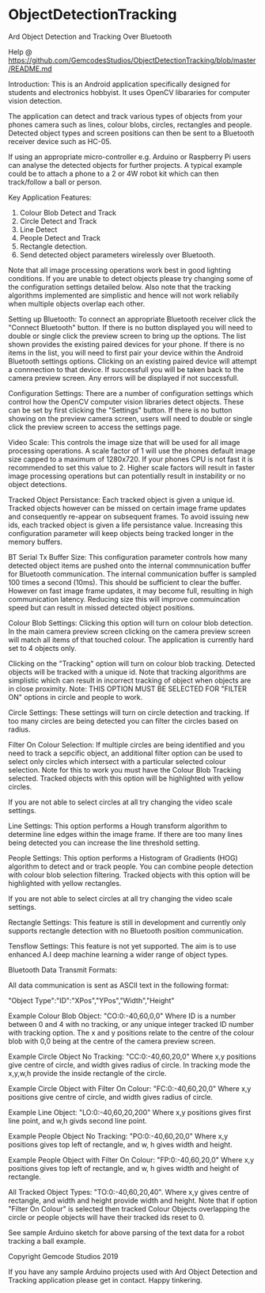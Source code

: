 # ObjectDetectionTracking
Ard Object Detection and Tracking Over Bluetooth

Help @ https://github.com/GemcodesStudios/ObjectDetectionTracking/blob/master/README.md

Introduction:
This is an Android application specifically designed for students and electronics hobbyist. It uses OpenCV libararies for computer vision detection.

The application can detect and track various types of objects from your phones camera such as lines, colour blobs, circles, rectangles and people. Detected object types and screen positions can then be sent to a Bluetooth receiver device such as HC-05. 

If using an appropriate micro-controller e.g. Arduino or Raspberry Pi users can analyse the detected objects for further projects. A typical example could be to attach a phone to a 2 or 4W robot kit which can then track/follow a ball or person.

Key Application Features:
1. Colour Blob Detect and Track
2. Circle Detect and Track
3. Line Detect
4. People Detect and Track
5. Rectangle detection.
6. Send detected object parameters wirelessly over Bluetooth.

Note that all image processing operations work best in good lighting conditions. If you are unable to detect objects please try changing some of the configuration settings detailed below. Also note that the tracking algorithms implemented are simplistic and hence will not work reliabily when multiple objects overlap each other.   

Setting up Bluetooth:
To connect an appropriate Bluetooth receiver click the "Connect Bluetooth" button. If there is no button displayed you will need to double or single click the preview screen to bring up the options. The list shown provides the existing paired devices for your phone. If there is no items in the list, you will need to first pair your device within the Android Bluetooth settings options. Clicking on an existing paired device will attempt a connnection to that device. If successfull you will be taken back to the camera preview screen. Any errors will be displayed if not successfull.

Configuration Settings:
There are a number of configuration settings which control how the OpenCV computer vision libraries detect objects. These can be set by first clicking the "Settings" button. If there is no button showing on the preview camera screen, users will need to double or single click the preview screen to access the settings page.

Video Scale:
This controls the image size that will be used for all image processing operations. A scale factor of 1 will use the phones default image size capped to a maximum of 1280x720. If your phones CPU is not fast it is recommended to set this value to 2. Higher scale factors will result in faster image processing operations but can potentially result in instability or no object detections.

Tracked Object Persistance:
Each tracked object is given a unique id. Tracked objects however can be missed on certain image frame updates and consequently re-appear on subsequent frames. To avoid issuing new ids, each tracked object is given a life persistance value. Increasing this configuration parameter will keep objects being tracked longer in the memory buffers.

BT Serial Tx Buffer Size:
This configuration parameter controls how many detected object items are pushed onto the internal commnunication buffer for Bluetooth communication. The internal communication buffer is sampled 100 times a second (10ms). This should be sufficient to clear the buffer. However on fast image frame updates, it may become full, resulting in high communication latency. Reducing size this will improve commuincation speed but can result in missed detected object positions.

Colour Blob Settings:
Clicking this option will turn on colour blob detection. In the main camera preview screen clicking on the camera preview screen will match all items of that touched colour. The application is currently hard set to 4 objects only.

Clicking on the "Tracking" option will turn on colour blob tracking. Detected objects will be tracked with a unique id. Note that tracking algorithms are simplistic which can result in incorrect tracking of object when objects are in close proximity. 
Note: THIS OPTION MUST BE SELECTED FOR "FILTER ON" options in circle and people to work.

Circle Settings:
These settings will turn on circle detection and tracking. If too many circles are being detected you can filter the circles based on radius. 

Filter On Colour Selection: If multiple circles are being identified and you need to track a sepcific object, an additional filter option can be used to select only circles which intersect with a particular selected colour selection. Note for this to work you must have the Colour Blob Tracking selected. Tracked objects with this option will be highlighted with yellow circles.

If you are not able to select circles at all try changing the video scale settings. 

Line Settings:
This option performs a Hough transform algorithm to determine line edges within the image frame. If there are too many lines being detected you can increase the line threshold setting.

People Settings:
This option performs a Histogram of Gradients (HOG) algorithm to detect and or track people. You can combine people detection with colour blob selection filtering. Tracked objects with this option will be highlighted with yellow rectangles. 

If you are not able to select circles at all try changing the video scale settings. 

Rectangle Settings:
This feature is still in development and currently only supports rectangle detection with no Bluetooth position communication.

Tensflow Settings:
This feature is not yet supported. The aim is to use enhanced A.I deep machine learning a wider range of object types.

Bluetooth Data Transmit Formats:

All data communication is sent as ASCII text in the following format:

"Object Type":"ID":"XPos","YPos","Width","Height"
  
  Example Colour Blob Object: "CO:0:-40,60,0,0"
  Where ID is a number between 0 and 4 with no tracking, or any unique integer tracked ID number with tracking option. 
  The x and y positions relate to the centre of the colour blob with 0,0 being at the centre of the camera preview screen. 
   
  Example Circle Object No Tracking: "CC:0:-40,60,20,0"
  Where x,y positions give centre of circle, and width gives radius of circle. 
  In tracking mode the x,y,w,h provide the inside rectangle of the circle. 

  Example Circle Object with Filter On Colour: "FC:0:-40,60,20,0"
  Where x,y positions give centre of circle, and width gives radius of circle.
  
  Example Line Object: "LO:0:-40,60,20,200"
  Where x,y positions gives first line point, and w,h givds second line point.
  
  Example People Object No Tracking: "PO:0:-40,60,20,0"
  Where x,y positions gives top left of rectangle, and w, h gives width and height. 
  
  Example People Object with Filter On Colour: "FP:0:-40,60,20,0"
  Where x,y positions gives top left of rectangle, and w, h gives width and height of rectangle.
 
  All Tracked Object Types: "TO:0:-40,60,20,40".
  Where x,y gives centre of rectangle, and width and height provide width and height.
  Note that if option "Filter On Colour" is selected then tracked Colour Objects overlapping the circle or people objects will have       their tracked ids reset to 0.
 
  See sample Arduino sketch for above parsing of the text data for a robot tracking a ball example.
  
 
Copyright Gemcode Studios 2019

If you have any sample Arduino projects used with Ard Object Detection and Tracking application please get in contact. Happy tinkering. 











